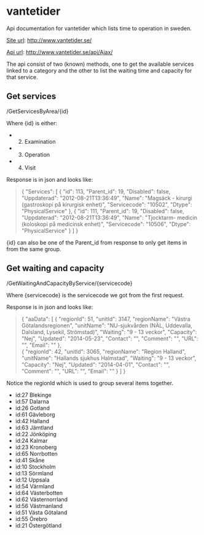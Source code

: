 vantetider
==========

Api documentation for vantetider which lists time to operation in sweden. 

[Site url](http://www.vantetider.se/): http://www.vantetider.se/

[Api url](http://www.vantetider.se/api/Ajax/): http://www.vantetider.se/api/Ajax/

The api consist of two (known) methods, one to get the available services linked to a category and the other to list the waiting time and capacity for that service. 

Get services
-----------
/GetServicesByArea/{id}

Where {id} is either:
  * 2. Examination
  * 3. Operation
  * 4. Visit

Response is in json and looks like: 

> {
    "Services": [
        {
            "id": 113,
            "Parent_id": 19,
            "Disabled": false,
            "Uppdaterad": "2012-08-21T13:36:49",
            "Name": "Magsäck - kirurgi (gastroskopi på kirurgisk enhet)",
            "Servicecode": "10502",
            "Dtype": "PhysicalService"
        }, 
        {
            "id": 111,
            "Parent_id": 19,
            "Disabled": false,
            "Uppdaterad": "2012-08-21T13:36:49",
            "Name": "Tjocktarm- medicin (koloskopi på medicinsk enhet)",
            "Servicecode": "10506",
            "Dtype": "PhysicalService"
        }
    ]
}

{id} can also be one of the Parent_id from response to only get items in from the same group.

Get waiting and capacity
-----------

/GetWaitingAndCapacityByService/{servicecode}

Where {servicecode} is the servicecode we got from the first request.

Response is in json and looks like: 

> {
    "aaData": [
        {
            "regionId": 51,
            "unitId": 3147,
            "regionName": "Västra Götalandsregionen",
            "unitName": "NU-sjukvården (NÄL, Uddevalla, Dalsland, Lysekil, Strömstad)",
            "Waiting": "9 - 13 veckor",
            "Capacity": "Nej",
            "Updated": "2014-05-23",
            "Contact": "",
            "Comment": "",
            "URL": "",
            "Email": ""
        },       
        {
            "regionId": 42,
            "unitId": 3065,
            "regionName": "Region Halland",
            "unitName": "Hallands sjukhus Halmstad",
            "Waiting": "9 - 13 veckor",
            "Capacity": "Nej",
            "Updated": "2014-04-01",
            "Contact": "",
            "Comment": "",
            "URL": "",
            "Email": ""
        }
    ]
}

Notice the regionId which is used to group several items together.
          <ul>
            <li>id:27 Blekinge</li>
            <li>id:57 Dalarna</li>
            <li>id:26 Gotland</li>
            <li>id:61 Gävleborg</li>
            <li>id:42 Halland</li>
            <li>id:63 Jämtland</li>
            <li>id:22 Jönköping</li>
            <li>id:24 Kalmar</li>
            <li>id:23 Kronoberg</li>
            <li>id:65 Norrbotten</li>
            <li>id:41 Skåne</li>
            <li>id:10 Stockholm</li>
            <li>id:13 Sörmland</li>
            <li>id:12 Uppsala</li>
            <li>id:54 Värmland</li>
            <li>id:64 Västerbotten</li>
            <li>id:62 Västernorrland</li>
            <li>id:56 Västmanland</li>
            <li>id:51 Västa Götaland</li>
            <li>id:55 Örebro</li>
            <li>id:21 Östergötland</li>
          </ul>
